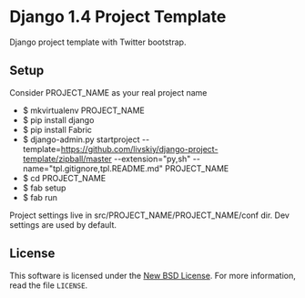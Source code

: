 # Django 1.4 Project Template #

Django project template with Twitter bootstrap.

## Setup ##

Consider PROJECT_NAME as your real project name

- $ mkvirtualenv PROJECT_NAME
- $ pip install django
- $ pip install Fabric
- $ django-admin.py startproject --template=https://github.com/livskiy/django-project-template/zipball/master --extension="py,sh" --name="tpl.gitignore,tpl.README.md" PROJECT_NAME
- $ cd PROJECT_NAME
- $ fab setup
- $ fab run

Project settings live in src/PROJECT_NAME/PROJECT_NAME/conf dir. Dev settings are used by default.

## License ##

This software is licensed under the [New BSD License][BSD]. For more
information, read the file ``LICENSE``.

[BSD]: http://opensource.org/licenses/BSD-3-Clause
